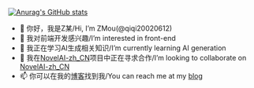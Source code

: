 [![Anurag's GitHub stats](https://github-readme-stats.vercel.app/api?username=qiqi20020612&show_icons=true&count_private=true&locale=cn)](https://github.com/anuraghazra/github-readme-stats)

- 👋 你好，我是Z某/Hi, I’m ZMou(@qiqi20020612)
- 👀 我对前端开发感兴趣/I’m interested in front-end
- 🌱 我正在学习AI生成相关知识/I’m currently learning AI generation
- 💞️ 我在[NovelAI-zh_CN](https://github.com/qiqi20020612/NovelAI-zh_CN)项目中正在寻求合作/I’m looking to collaborate on [NovelAI-zh_CN](https://github.com/qiqi20020612/NovelAI-zh_CN)
- 📫 你可以在我的[博客](https://zmoutech.cn/)找到我/You can reach me at my [blog](https://zmoutech.cn/)

<!---
qiqi20020612/qiqi20020612 is a ✨ special ✨ repository because its `README.md` (this file) appears on your GitHub profile.
You can click the Preview link to take a look at your changes.
--->
